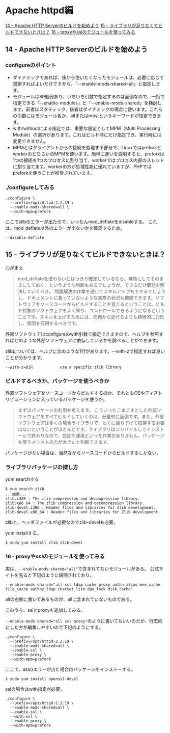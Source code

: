 # Apache httpd編

[14 - Apache HTTP Serverのビルドを始めよう](http://www.atmarkit.co.jp/ait/articles/1107/15/news124.html)
[15 - ライブラリが足りなくてビルドできないときは？](http://www.atmarkit.co.jp/ait/articles/1107/22/news142.html)
[16 - proxyやsslのモジュールを使ってみる](http://www.atmarkit.co.jp/ait/articles/1107/29/news121.html)

## 14 - Apache HTTP Serverのビルドを始めよう
### configureのポイント

* ダイナミックであれば、後から使いたくなったモジュールは、必要に応じて選択すればよいだけですから、「--enable-mods-shared=all」と指定します。
* モジュールは80個弱あり、いちいち引数で指定するのは面倒なので、一括で指定できる「--enable-modules」と「--enable-mods-shared」を検討します。前者はスタティック、後者はダイナミックの場合に使います。これらの引数にはモジュール名か、allまたはmostというキーワードが指定できます。
* with/withoutによる指定では、重要な設定としてMPM（Multi Processing Module）の選択があります。これはビルド時にだけ指定でき、実行時には変更できません。
* MPMとはクライアントからの接続を処理する部分で、LinuxではpreforkとworkerのどちらかのMPMを使います。簡単に違いを説明すると、preforkは1つの接続を1つのプロセスに割り当て、workerではプロセス内部のスレッドに割り当てます。workerの方が処理性能に優れていますが、PHPではpreforkを使うことが推奨されています。

### ./configureしてみる
```
./configure \
  --prefix=/opt/httpd-2.2.19 \
  --enable-mods-shared=all \
  --with-mpm=prefork
```
ここでzlibのエラーが出たので、いったんmod_deflateをdisableする。
これは、mod_deflate以外のエラーが出ないかを確認するため。

```
--disable-deflate
```

## 15 - ライブラリが足りなくてビルドできないときは？

心がまえ

> mod_deflateを使わないとはっきり確定しているなら、無効にしてそのままにしておく、というような判断もあるでしょうが、できるだけ問題を解決していくべき。
> 問題解決の作業を通じてスキルアップもできるでしょうし、ドキュメントに載っていないような実際の状況も把握できます。ソフトウェアをソースコードからビルドすることを覚えるということは、ビルド対象のソフトウェアをよく知り、コントロールできるようになるということです。スキルを上げるためには、問題から逃げるよりも積極的に対処し、原因を究明するべきです。

外部ソフトウェアはconfigureのwith引数で指定できますので、ヘルプを参照すればどのような外部ソフトウェアに依存しているかを調べることができます。

zlibについては、ヘルプに次のような1行があります。--with-zで指定すれば良いことが分かります。

```
--with-z=DIR            use a specific zlib library
```

### ビルドするべきか、パッケージを使うべきか

外部ソフトウェアをソースコードからビルドするのか、それともOSやディストリビューションに入っているパッケージを使うか。

> まずはパッケージの利用を考えます。
> こういったこまごまとした外部ソフトウェアをすべてビルドしていくのは、分量的に面倒です。また、外部ソフトウェアは多くの場合ライブラリで、とくに掘り下げて把握する必要はないということがほとんどです。ライブラリはコンパイルしてインストールで終わりなので、設定や運用といった作業がありません。パッケージを使うメリットの方が大きいと判断できます。

パッケージがない場合は、当然ながらソースコードからビルドするしかない。

### ライブラリパッケージの探し方

yum searchする
```
$ yum search zlib
...結果...
zlib.i386 : The zlib compression and decompression library.
zlib.x86_64 : The zlib compression and decompression library.
zlib-devel.i386 : Header files and libraries for Zlib development.
zlib-devel.x86_64 : Header files and libraries for Zlib development.
```

zlibと、ヘッダファイルが必要なのでzlib-develも必要。

yum installする。

```
$ sudo yum install zlib zlib-devel
```

### 16 - proxyやsslのモジュールを使ってみる

実は、`--enable-mods-shared="all"`で含まれてないモジュールがある。
公式サイトを見ると下記のように説明されており。
```
--enable-mods-shared="all ssl ldap cache proxy authn_alias mem_cache file_cache authnz_ldap charset_lite dav_lock disk_cache"
```
allの右側に書いてあるものが、allに含まれていないものである。

このうち、sslとproxyを追加してみる。

`--enable-mods-shared="all ssl proxy"`のように書いてもいいのだが、行志向にした方が編集しやすいので下記のようにする。

```
./configure \
  --prefix=/opt/httpd-2.2.19 \
  --enable-mods-shared=all \
  --enable-ssl \
  --enable-proxy \
  --with-mpm=prefork
```

ここで、sslのエラーが出た場合はパッケージをインストーする。
```
$ sudo yum install openssl-devel
```

sslの場合はwith指定が必要。

```
./configure \
  --prefix=/opt/httpd-2.2.19 \
  --enable-mods-shared=all \
  --enable-ssl \
  --with-ssl \
  --enable-proxy \
  --with-mpm=prefork
```

